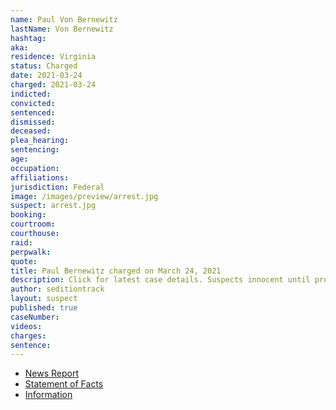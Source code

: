 ```yaml
---
name: Paul Von Bernewitz
lastName: Von Bernewitz
hashtag:
aka:
residence: Virginia
status: Charged
date: 2021-03-24
charged: 2021-03-24
indicted:
convicted:
sentenced:
dismissed:
deceased:
plea_hearing:
sentencing:
age:
occupation:
affiliations:
jurisdiction: Federal
image: /images/preview/arrest.jpg
suspect: arrest.jpg
booking:
courtroom:
courthouse:
raid:
perpwalk:
quote:
title: Paul Bernewitz charged on March 24, 2021
description: Click for latest case details. Suspects innocent until proven guilty.
author: seditiontrack
layout: suspect
published: true
caseNumber:
videos:
charges:
sentence:
---
```

- [News Report](https://www.wavy.com/news/virginia/2-virginia-beach-brothers-charged-with-entering-us-capitol-during-january-6-riot/)
- [Statement of Facts](https://www.justice.gov/usao-dc/case-multi-defendant/file/1393396/download)
- [Information](https://www.justice.gov/usao-dc/case-multi-defendant/file/1393391/download)
